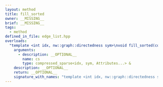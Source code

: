 ```yaml
---
layout: method
title: fill_sorted
owner: __MISSING__
brief: __MISSING__
tags:
  - method
defined_in_file: edge_list.hpp
overloads:
  "template <int idx, nw::graph::directedness sym>\nvoid fill_sorted(compressed_sparse<idx, sym, Attributes...> &)":
    arguments:
      - description: __OPTIONAL__
        name: cs
        type: compressed_sparse<idx, sym, Attributes...> &
    description: __OPTIONAL__
    return: __OPTIONAL__
    signature_with_names: "template <int idx, nw::graph::directedness sym>\nvoid fill_sorted(compressed_sparse<idx, sym, Attributes...> & cs)"
---
```

